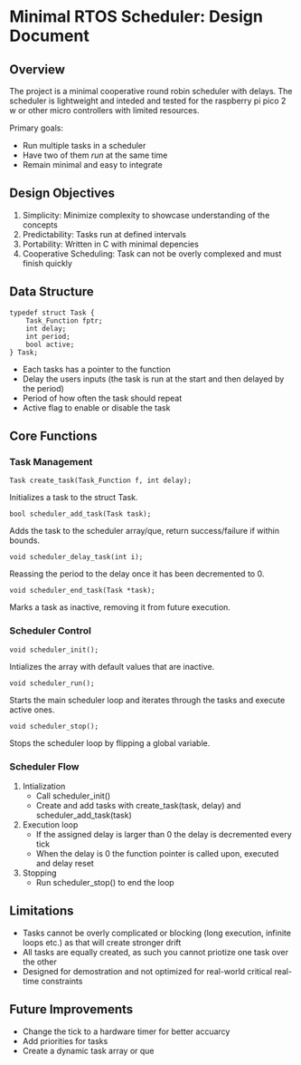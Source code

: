 # Minimal RTOS Scheduler: Design Document

## Overview

The project is a minimal cooperative round robin scheduler with delays. The scheduler is lightweight and inteded and tested for the raspberry pi pico 2 w or other micro controllers with limited resources.

Primary goals:

- Run multiple tasks in a scheduler
- Have two of them *run* at the same time
- Remain minimal and easy to integrate

## Design Objectives

1. Simplicity: Minimize complexity to showcase understanding of the concepts
2. Predictability: Tasks run at defined intervals
3. Portability: Written in C with minimal depencies
4. Cooperative Scheduling: Task can not be overly complexed and must finish quickly

## Data Structure

```
typedef struct Task {
    Task_Function fptr;
    int delay;
    int period;
    bool active;
} Task;
```

- Each tasks has a pointer to the function
- Delay the users inputs (the task is run at the start and then delayed by the period)
- Period of how often the task should repeat
- Active flag to enable or disable the task

## Core Functions
### Task Management
```
Task create_task(Task_Function f, int delay);
```
Initializes a task to the struct Task.

```
bool scheduler_add_task(Task task);
```
Adds the task to the scheduler array/que, return success/failure if within bounds.

```
void scheduler_delay_task(int i);
```
Reassing the period to the delay once it has been decremented to 0.

```
void scheduler_end_task(Task *task);
```
Marks a task as inactive, removing it from future execution.

### Scheduler Control

```
void scheduler_init();
```
Intializes the array with default values that are inactive.

```
void scheduler_run();
```
Starts the main scheduler loop and iterates through the tasks and execute active ones.

```
void scheduler_stop();
```
Stops the scheduler loop by flipping a global variable.

### Scheduler Flow

1. Intialization
    - Call scheduler_init()
    - Create and add tasks with create_task(task, delay) and scheduler_add_task(task)
2. Execution loop
    - If the assigned delay is larger than 0 the delay is decremented every tick
    - When the delay is 0 the function pointer is called upon, executed and delay reset
3. Stopping
    - Run scheduler_stop() to end the loop

## Limitations

- Tasks cannot be overly complicated or blocking (long execution, infinite loops etc.) as that will create stronger drift
- All tasks are equally created, as such you cannot priotize one task over the other
- Designed for demostration and not optimized for real-world critical real-time constraints

## Future Improvements

- Change the tick to a hardware timer for better accuarcy
- Add priorities for tasks
- Create a dynamic task array or que
